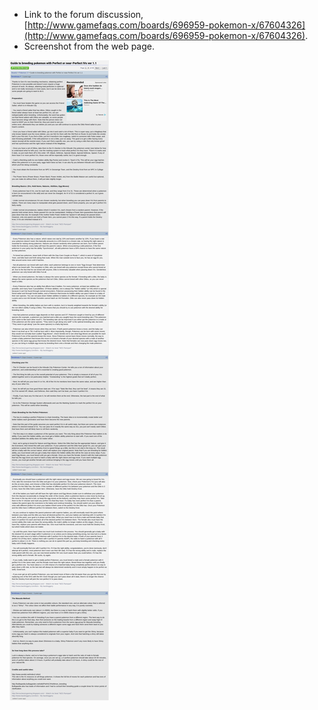 * Link to the forum discussion, [http://www.gamefaqs.com/boards/696959-pokemon-x/67604326](http://www.gamefaqs.com/boards/696959-pokemon-x/67604326).
* Screenshot from the web page.

![./20161011-1004-cet-breeding-pokemon-guide-from-gamefaqs-1.png](./20161011-1004-cet-breeding-pokemon-guide-from-gamefaqs-1.png)